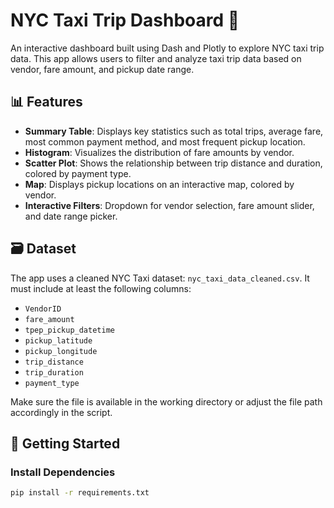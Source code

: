 # NYC Taxi Trip Dashboard 🚖

An interactive dashboard built using Dash and Plotly to explore NYC taxi trip data. This app allows users to filter and analyze taxi trip data based on vendor, fare amount, and pickup date range.

## 📊 Features

- **Summary Table**: Displays key statistics such as total trips, average fare, most common payment method, and most frequent pickup location.
- **Histogram**: Visualizes the distribution of fare amounts by vendor.
- **Scatter Plot**: Shows the relationship between trip distance and duration, colored by payment type.
- **Map**: Displays pickup locations on an interactive map, colored by vendor.
- **Interactive Filters**: Dropdown for vendor selection, fare amount slider, and date range picker.

## 🗃 Dataset

The app uses a cleaned NYC Taxi dataset: `nyc_taxi_data_cleaned.csv`. It must include at least the following columns:

- `VendorID`
- `fare_amount`
- `tpep_pickup_datetime`
- `pickup_latitude`
- `pickup_longitude`
- `trip_distance`
- `trip_duration`
- `payment_type`

Make sure the file is available in the working directory or adjust the file path accordingly in the script.

## 🚀 Getting Started

### Install Dependencies

```bash
pip install -r requirements.txt
